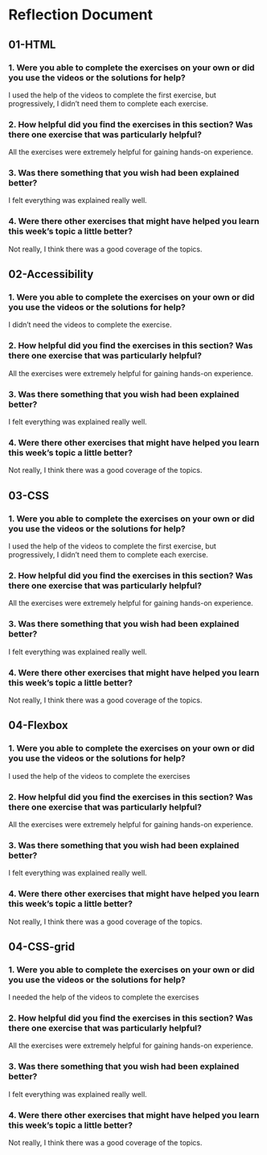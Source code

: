 # Reflection Document

## 01-HTML

### 1. Were you able to complete the exercises on your own or did you use the videos or the solutions for help?

I used the help of the videos to complete the first exercise, but progressively, I didn’t need them to complete each exercise.

### 2. How helpful did you find the exercises in this section? Was there one exercise that was particularly helpful?

All the exercises were extremely helpful for gaining hands-on experience.

### 3. Was there something that you wish had been explained better?

I felt everything was explained really well.

### 4. Were there other exercises that might have helped you learn this week’s topic a little better?

Not really, I think there was a good coverage of the topics.

## 02-Accessibility

### 1. Were you able to complete the exercises on your own or did you use the videos or the solutions for help?

I didn’t need the videos to complete the exercise.

### 2. How helpful did you find the exercises in this section? Was there one exercise that was particularly helpful?

All the exercises were extremely helpful for gaining hands-on experience.

### 3. Was there something that you wish had been explained better?

I felt everything was explained really well.

### 4. Were there other exercises that might have helped you learn this week’s topic a little better?

Not really, I think there was a good coverage of the topics.

## 03-CSS

### 1. Were you able to complete the exercises on your own or did you use the videos or the solutions for help?

I used the help of the videos to complete the first exercise, but progressively, I didn’t need them to complete each exercise.

### 2. How helpful did you find the exercises in this section? Was there one exercise that was particularly helpful?

All the exercises were extremely helpful for gaining hands-on experience.

### 3. Was there something that you wish had been explained better?

I felt everything was explained really well.

### 4. Were there other exercises that might have helped you learn this week’s topic a little better?

Not really, I think there was a good coverage of the topics.

## 04-Flexbox

### 1. Were you able to complete the exercises on your own or did you use the videos or the solutions for help?

I used the help of the videos to complete the exercises

### 2. How helpful did you find the exercises in this section? Was there one exercise that was particularly helpful?

All the exercises were extremely helpful for gaining hands-on experience.

### 3. Was there something that you wish had been explained better?

I felt everything was explained really well.

### 4. Were there other exercises that might have helped you learn this week’s topic a little better?

Not really, I think there was a good coverage of the topics.

## 04-CSS-grid

### 1. Were you able to complete the exercises on your own or did you use the videos or the solutions for help?

I needed the help of the videos to complete the exercises

### 2. How helpful did you find the exercises in this section? Was there one exercise that was particularly helpful?

All the exercises were extremely helpful for gaining hands-on experience.

### 3. Was there something that you wish had been explained better?

I felt everything was explained really well.

### 4. Were there other exercises that might have helped you learn this week’s topic a little better?

Not really, I think there was a good coverage of the topics.
